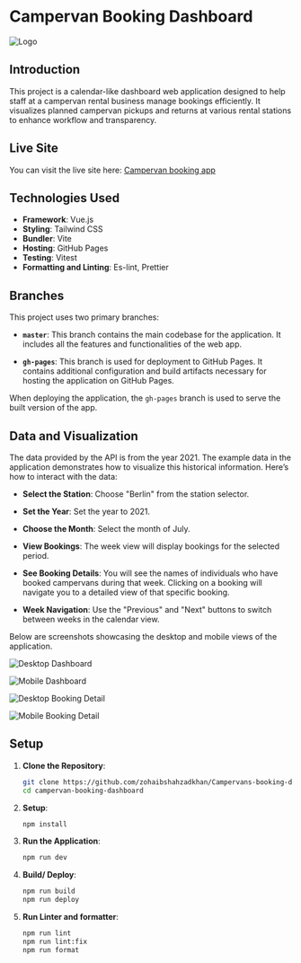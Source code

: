 # Campervan Booking Dashboard

![Logo](readme-media/main.png)

## Introduction

This project is a calendar-like dashboard web application designed to help staff at a campervan rental business manage bookings efficiently. It visualizes planned campervan pickups and returns at various rental stations to enhance workflow and transparency.

## Live Site

You can visit the live site here: [Campervan booking app](https://zohaibshahzadkhan.github.io/Campervans-booking-dashboard/)

## Technologies Used

- **Framework**: Vue.js
- **Styling**: Tailwind CSS
- **Bundler**: Vite
- **Hosting**: GitHub Pages
- **Testing**: Vitest
- **Formatting and Linting**: Es-lint, Prettier

## Branches

This project uses two primary branches:

- **`master`**: This branch contains the main codebase for the application. It includes all the features and functionalities of the web app.

- **`gh-pages`**: This branch is used for deployment to GitHub Pages. It contains additional configuration and build artifacts necessary for hosting the application on GitHub Pages.

When deploying the application, the `gh-pages` branch is used to serve the built version of the app.

## Data and Visualization

The data provided by the API is from the year 2021. The example data in the application demonstrates how to visualize this historical information. Here’s how to interact with the data:

- **Select the Station**: Choose "Berlin" from the station selector.
- **Set the Year**: Set the year to 2021.
- **Choose the Month**: Select the month of July.
- **View Bookings**: The week view will display bookings for the selected period.
- **See Booking Details**: You will see the names of individuals who have booked campervans during that week. Clicking on a booking will navigate you to a detailed view of that specific booking.

- **Week Navigation**: Use the "Previous" and "Next" buttons to switch between weeks in the calendar view.

Below are screenshots showcasing the desktop and mobile views of the application.

![Desktop Dashboard](readme-media/dashboard-desktop.png)


![Mobile Dashboard](readme-media/dashboard-mobile.png)



![Desktop Booking Detail](readme-media/booking-detail-desktop.png)

![Mobile Booking Detail](readme-media/booking-detail-mobile-view.png)
## Setup

1. **Clone the Repository**:
   ```bash
   git clone https://github.com/zohaibshahzadkhan/Campervans-booking-dashboard.git
   cd campervan-booking-dashboard
   ```
2. **Setup**:
   ```bash 
   npm install

3. **Run the Application**:
   ```bash 
   npm run dev 

4. **Build/ Deploy**:
   ```bash 
   npm run build
   npm run deploy

5. **Run Linter and formatter**:
   ```bash 
   npm run lint
   npm run lint:fix
   npm run format
